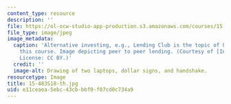 ```yaml
---
content_type: resource
description: ''
file: https://ol-ocw-studio-app-production.s3.amazonaws.com/courses/15-483-consumer-finance-markets-product-design-and-fintech-spring-2018/e11ceaea5ebc43cbbbf0f07cd0c734a9_15-483S18-th.jpg
file_type: image/jpeg
image_metadata:
  caption: 'Alternative investing, e.g., Lending Club is the topic of Lecture 8 in
    this course. Image depicting peer to peer lending. (Courtesy of [InvestmentZen](http://www.investmentzen.com).
    License: CC BY.)'
  credit: ''
  image-alt: Drawing of two laptops, dollar signs, and handshake.
resourcetype: Image
title: 15-483S18-th.jpg
uid: e11ceaea-5ebc-43cb-bbf0-f07cd0c734a9
---
```

